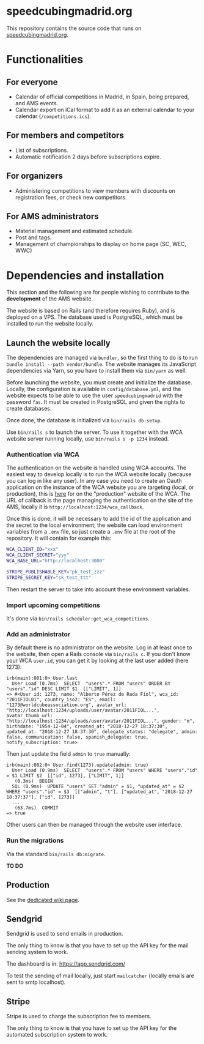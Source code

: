 # speedcubingmadrid.org

This repository contains the source code that runs on [speedcubingmadrid.org](http://www.speedcubingmadrid.org).

# Functionalities

## For everyone

  - Calendar of official competitions in Madrid, in Spain, being prepared, and AMS events.
  - Calendar export on iCal format to add it as an external calendar to your calendar (`/competitions.ics`).

## For members and competitors

  - List of subscriptions.
  - Automatic notification 2 days before subscriptions expire.

## For organizers

  - Administering competitions to view members with discounts on registration fees, or check new competitors.

## For AMS administrators

  - Material management and estimated schedule.
  - Post and tags.
  - Management of championships to display on home page (SC, WEC, WWC)


# Dependencies and installation

This section and the following are for people wishing to contribute to the **development** of the AMS website.

The website is based on Rails (and therefore requires Ruby), and is deployed on a VPS.
The database used is PostgreSQL, which must be installed to run the website locally.

## Launch the website locally

The dependencies are managed via `bundler`, so the first thing to do is to run `bundle install --path vendor/bundle`.
The website manages its JavaScript dependencies via Yarn, so you have to install them via `bin/yarn` as well.

Before launching the website, you must create and initialize the database.
Locally, the configuration is available in `config/database.yml`, and the website expects to be able to use the user `speedcubingmadrid` with the password `fas`.
It must be created in PostgreSQL and given the rights to create databases.

Once done, the database is initialized via `bin/rails db:setup`.

Use `bin/rails s` to launch the server. To use it together with the WCA website server running locally, use `bin/rails s -p 1234` instead.

### Authentication via WCA

The authentication on the website is handled using WCA accounts.
The easiest way to develop locally is to run the WCA website locally (because you can log in like any user).
In any case you need to create an Oauth application on the instance of the WCA website you are targeting (local, or production), this is [here](https://www.worldcubeassociation.org/oauth/applications) for on the "production" website of the WCA.
The URL of callback is the page managing the authentication on the site of the AMS, locally it is `http://localhost:1234/wca_callback`.

Once this is done, it will be necessary to add the id of the application and the secret to the local environment; the website can load environment variables from a `.env` file, so just create a `.env` file at the root of the repository.
It will contain for example this:

```bash
WCA_CLIENT_ID="xxx"
WCA_CLIENT_SECRET="yyy"
WCA_BASE_URL="http://localhost:3000"

STRIPE_PUBLISHABLE_KEY="pk_test_zzz"
STRIPE_SECRET_KEY="sk_test_ttt"
```

Then restart the server to take into account these environment variables.

### Import upcoming competitions

It's done via `bin/rails scheduler:get_wca_competitions`.

### Add an administrator

By default there is no administrator on the website.
Log in at least once to the website, then open a Rails console via `bin/rails c`.
If you don't know your WCA `user.id`, you can get it by looking at the last user added (here 1273):

```
irb(main):001:0> User.last
  User Load (0.7ms)  SELECT  "users".* FROM "users" ORDER BY "users"."id" DESC LIMIT $1  [["LIMIT", 1]]
=> #<User id: 1273, name: "Alberto Pérez de Rada Fiol", wca_id: "2011FIOL01", country_iso2: "ES", email: "1273@worldcubeassociation.org", avatar_url: "http://localhost:1234/uploads/user/avatar/2011FIOL...", avatar_thumb_url: "http://localhost:1234/uploads/user/avatar/2011FIOL...", gender: "m", birthdate: "1954-12-04", created_at: "2018-12-27 18:37:30", updated_at: "2018-12-27 18:37:30", delegate_status: "delegate", admin: false, communication: false, spanish_delegate: true, notify_subscription: true>
```

Then just update the field `admin` to `true` manually:

```
irb(main):002:0> User.find(1273).update(admin: true)
  User Load (0.9ms)  SELECT  "users".* FROM "users" WHERE "users"."id" = $1 LIMIT $2  [["id", 1273], ["LIMIT", 1]]
   (0.3ms)  BEGIN
  SQL (0.9ms)  UPDATE "users" SET "admin" = $1, "updated_at" = $2 WHERE "users"."id" = $3  [["admin", "t"], ["updated_at", "2018-12-27 18:37:37"], ["id", 1273]]
  ...
   (63.7ms)  COMMIT
=> true
```

Other users can then be managed through the website user interface.

### Run the migrations

Via the standard `bin/rails db:migrate`.

**TO DO**

## Production

See the [dedicated wiki page](https://github.com/speedcubingmadrid/speedcubingmadrid.org/wiki/AMS-Production-Server).

## Sendgrid

Sendgrid is used to send emails in production.

The only thing to know is that you have to set up the API key for the mail sending system to work.

The dashboard is in: https://app.sendgrid.com/

To test the sending of mail locally, just start `mailcatcher` (locally emails are sent to smtp localhost).

## Stripe

Stripe is used to charge the subscription fee to members.

The only thing to know is that you have to set up the API key for the automated subscription system to work.
